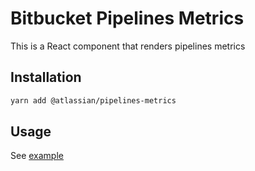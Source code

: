 # Bitbucket Pipelines Metrics

This is a React component that renders pipelines metrics

## Installation

```sh
yarn add @atlassian/pipelines-metrics
```

## Usage

See [example](./src/examples.tsx)
